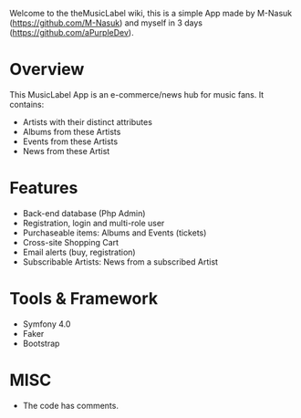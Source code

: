 Welcome to the theMusicLabel wiki, this is a simple App made by M-Nasuk (https://github.com/M-Nasuk) and myself in 3 days (https://github.com/aPurpleDev).

# Overview 

This MusicLabel App is an e-commerce/news hub for music fans. It contains:

- Artists with their distinct attributes
- Albums from these Artists
- Events from these Artists
- News from these Artist 

# Features

- Back-end database (Php Admin)
- Registration, login and multi-role user
- Purchaseable items: Albums and Events (tickets)
- Cross-site Shopping Cart
- Email alerts (buy, registration)
- Subscribable Artists: News from a subscribed Artist

# Tools & Framework

- Symfony 4.0
- Faker
- Bootstrap

# MISC

- The code has comments.
